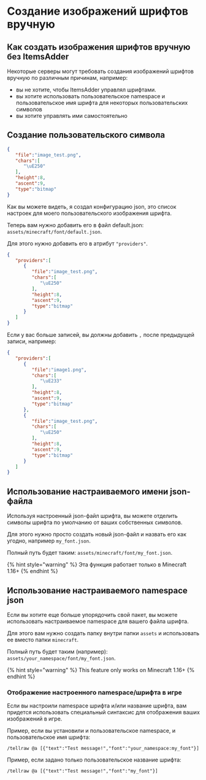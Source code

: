 # Создание изображений шрифтов вручную

## Как создать изображения шрифтов вручную без ItemsAdder

Некоторые серверы могут требовать создания изображений шрифтов вручную по различным причинам, например:

* вы не хотите, чтобы ItemsAdder управлял шрифтами.
* вы хотите использовать пользовательское namespace и пользовательское имя шрифта для некоторых пользовательских символов
* вы хотите управлять ими самостоятельно

## Создание пользовательского символа

```json
{
   "file":"image_test.png",
   "chars":[
      "\uE250"
   ],
   "height":8,
   "ascent":9,
   "type":"bitmap"
}
```

Как вы можете видеть, я создал конфигурацию json, это список настроек для моего пользовательского изображения шрифта.

Теперь вам нужно добавить его в файл default.json: `assets/minecraft/font/default.json`.

Для этого нужно добавить его в атрибут `"providers"`.

```json
{
   "providers":[
      {
         "file":"image_test.png",
         "chars":[
            "\uE250"
         ],
         "height":8,
         "ascent":9,
         "type":"bitmap"
      }
   ]
}
```

&#x20;Если у вас больше записей, вы должны добавить `,` после предыдущей записи, например:

```json
{
   "providers":[
      {
         "file":"image1.png",
         "chars":[
            "\uE233"
         ],
         "height":8,
         "ascent":9,
         "type":"bitmap"
      },
      {
         "file":"image_test.png",
         "chars":[
            "\uE250"
         ],
         "height":8,
         "ascent":9,
         "type":"bitmap"
      }
   ]
}
```

## Использование настраиваемого имени json-файла

Используя настроенный json-файл шрифта, вы можете отделить символы шрифта по умолчанию от ваших собственных символов.

Для этого нужно просто создать новый json-файл и назвать его как угодно, например `my_font.json`.

Полный путь будет таким: `assets/minecraft/font/my_font.json`.

{% hint style="warning" %}
Эта функция работает только в Minecraft 1.16+
{% endhint %}

## Использование настраиваемого namespace json

Если вы хотите еще больше упорядочить свой пакет, вы можете использовать настраиваемое namespace для вашего файла шрифта.

Для этого вам нужно создать папку внутри папки `assets` и использовать ее вместо папки `minecraft`.

Полный путь будет таким (например): `assets/your_namespace/font/my_font.json`.

{% hint style="warning" %}
This feature only works on Minecraft 1.16+
{% endhint %}

### Отображение настроенного namespace/шрифта в игре

Если вы настроили namespace шрифта и/или название шрифта, вам придется использовать специальный синтаксис для отображения ваших изображений в игре.

Пример, если вы установили и пользовательское namespace, и пользовательское имя шрифта:

`/tellraw @a [{"text":"Test message!","font":"your_namespace:my_font"}]`

Пример, если задано только пользовательское название шрифта:

`/tellraw @a [{"text":"Test message!","font":"my_font"}]`
